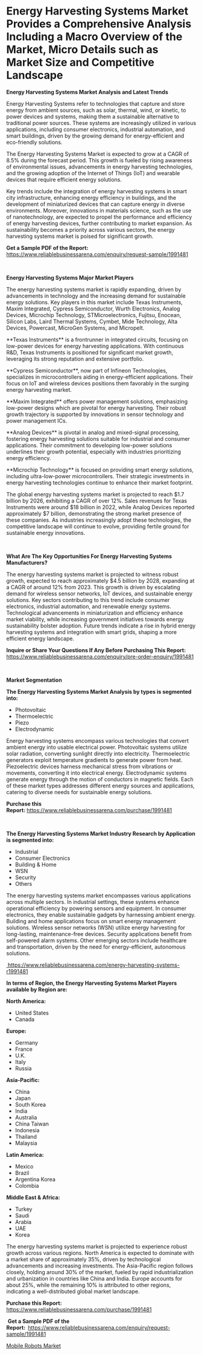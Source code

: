 <p><h1>Energy Harvesting Systems Market Provides a Comprehensive Analysis Including a Macro Overview of the Market, Micro Details such as Market Size and Competitive Landscape</h1></p><p><strong>Energy Harvesting Systems Market Analysis and Latest Trends</strong></p>
<p><p>Energy Harvesting Systems refer to technologies that capture and store energy from ambient sources, such as solar, thermal, wind, or kinetic, to power devices and systems, making them a sustainable alternative to traditional power sources. These systems are increasingly utilized in various applications, including consumer electronics, industrial automation, and smart buildings, driven by the growing demand for energy-efficient and eco-friendly solutions.</p><p>The Energy Harvesting Systems Market is expected to grow at a CAGR of 8.5% during the forecast period. This growth is fueled by rising awareness of environmental issues, advancements in energy harvesting technologies, and the growing adoption of the Internet of Things (IoT) and wearable devices that require efficient energy solutions. </p><p>Key trends include the integration of energy harvesting systems in smart city infrastructure, enhancing energy efficiency in buildings, and the development of miniaturized devices that can capture energy in diverse environments. Moreover, innovations in materials science, such as the use of nanotechnology, are expected to propel the performance and efficiency of energy harvesting devices, further contributing to market expansion. As sustainability becomes a priority across various sectors, the energy harvesting systems market is poised for significant growth.</p></p>
<p><strong>Get a Sample PDF of the Report:&nbsp;</strong> <a href="https://www.reliablebusinessarena.com/enquiry/request-sample/1991481?utm_campaign=2483&utm_medium=2&utm_source=Github&utm_content=ia&utm_term=17022025&utm_id=energy-harvesting-systems">https://www.reliablebusinessarena.com/enquiry/request-sample/1991481</a></p>
<p>&nbsp;</p>
<p><strong>Energy Harvesting Systems Major Market Players</strong></p>
<p><p>The energy harvesting systems market is rapidly expanding, driven by advancements in technology and the increasing demand for sustainable energy solutions. Key players in this market include Texas Instruments, Maxim Integrated, Cypress Semiconductor, Wurth Electronics, Analog Devices, Microchip Technology, STMicroelectronics, Fujitsu, Enocean, Silicon Labs, Laird Thermal Systems, Cymbet, Mide Technology, Alta Devices, Powercast, MicroGen Systems, and Micropelt.</p><p>**Texas Instruments** is a frontrunner in integrated circuits, focusing on low-power devices for energy harvesting applications. With continuous R&D, Texas Instruments is positioned for significant market growth, leveraging its strong reputation and extensive portfolio.</p><p>**Cypress Semiconductor**, now part of Infineon Technologies, specializes in microcontrollers aiding in energy-efficient applications. Their focus on IoT and wireless devices positions them favorably in the surging energy harvesting market. </p><p>**Maxim Integrated** offers power management solutions, emphasizing low-power designs which are pivotal for energy harvesting. Their robust growth trajectory is supported by innovations in sensor technology and power management ICs.</p><p>**Analog Devices** is pivotal in analog and mixed-signal processing, fostering energy harvesting solutions suitable for industrial and consumer applications. Their commitment to developing low-power solutions underlines their growth potential, especially with industries prioritizing energy efficiency.</p><p>**Microchip Technology** is focused on providing smart energy solutions, including ultra-low-power microcontrollers. Their strategic investments in energy harvesting technologies continue to enhance their market footprint.</p><p>The global energy harvesting systems market is projected to reach $1.7 billion by 2026, exhibiting a CAGR of over 12%. Sales revenues for Texas Instruments were around $18 billion in 2022, while Analog Devices reported approximately $7 billion, demonstrating the strong market presence of these companies. As industries increasingly adopt these technologies, the competitive landscape will continue to evolve, providing fertile ground for sustainable energy innovations.</p></p>
<p>&nbsp;</p>
<p><strong>What Are The Key Opportunities For Energy Harvesting Systems Manufacturers?</strong></p>
<p><p>The energy harvesting systems market is projected to witness robust growth, expected to reach approximately $4.5 billion by 2028, expanding at a CAGR of around 12% from 2023. This growth is driven by escalating demand for wireless sensor networks, IoT devices, and sustainable energy solutions. Key sectors contributing to this trend include consumer electronics, industrial automation, and renewable energy systems. Technological advancements in miniaturization and efficiency enhance market viability, while increasing government initiatives towards energy sustainability bolster adoption. Future trends indicate a rise in hybrid energy harvesting systems and integration with smart grids, shaping a more efficient energy landscape.</p></p>
<p><strong>Inquire or Share Your Questions If Any Before Purchasing This Report:</strong> <a href="https://www.reliablebusinessarena.com/enquiry/pre-order-enquiry/1991481?utm_campaign=2483&utm_medium=2&utm_source=Github&utm_content=ia&utm_term=17022025&utm_id=energy-harvesting-systems">https://www.reliablebusinessarena.com/enquiry/pre-order-enquiry/1991481</a></p>
<p>&nbsp;</p>
<p><strong>Market Segmentation</strong></p>
<p><strong>The Energy Harvesting Systems Market Analysis by types is segmented into:</strong></p>
<p><ul><li>Photovoltaic</li><li>Thermoelectric</li><li>Piezo</li><li>Electrodynamic</li></ul></p>
<p><p>Energy harvesting systems encompass various technologies that convert ambient energy into usable electrical power. Photovoltaic systems utilize solar radiation, converting sunlight directly into electricity. Thermoelectric generators exploit temperature gradients to generate power from heat. Piezoelectric devices harness mechanical stress from vibrations or movements, converting it into electrical energy. Electrodynamic systems generate energy through the motion of conductors in magnetic fields. Each of these market types addresses different energy sources and applications, catering to diverse needs for sustainable energy solutions.</p></p>
<p><strong>Purchase this Report:&nbsp;</strong><a href="https://www.reliablebusinessarena.com/purchase/1991481?utm_campaign=2483&utm_medium=2&utm_source=Github&utm_content=ia&utm_term=17022025&utm_id=energy-harvesting-systems">https://www.reliablebusinessarena.com/purchase/1991481</a></p>
<p>&nbsp;</p>
<p><strong>The Energy Harvesting Systems Market Industry Research by Application is segmented into:</strong></p>
<p><ul><li>Industrial</li><li>Consumer Electronics</li><li>Building & Home</li><li>WSN</li><li>Security</li><li>Others</li></ul></p>
<p><p>The energy harvesting systems market encompasses various applications across multiple sectors. In industrial settings, these systems enhance operational efficiency by powering sensors and equipment. In consumer electronics, they enable sustainable gadgets by harnessing ambient energy. Building and home applications focus on smart energy management solutions. Wireless sensor networks (WSN) utilize energy harvesting for long-lasting, maintenance-free devices. Security applications benefit from self-powered alarm systems. Other emerging sectors include healthcare and transportation, driven by the need for energy-efficient, autonomous solutions.</p></p>
<p><a href="https://www.reliablebusinessarena.com/energy-harvesting-systems-r1991481?utm_campaign=2483&utm_medium=2&utm_source=Github&utm_content=ia&utm_term=17022025&utm_id=energy-harvesting-systems">&nbsp;https://www.reliablebusinessarena.com/energy-harvesting-systems-r1991481</a></p>
<p><strong>In terms of Region, the Energy Harvesting Systems Market Players available by Region are:</strong></p>
<p>
    <p> <strong> North America: </strong>
        <ul>
            <li>United States</li>
            <li>Canada</li>
        </ul>
        </p> 
    <p> <strong> Europe: </strong>
        <ul>
            <li>Germany</li>
            <li>France</li>
            <li>U.K.</li>
            <li>Italy</li>
            <li>Russia</li>
        </ul>
        </p> 
    <p> <strong> Asia-Pacific: </strong>
        <ul>
            <li>China</li>
            <li>Japan</li>
            <li>South Korea</li>
            <li>India</li>
            <li>Australia</li>
            <li>China Taiwan</li>
            <li>Indonesia</li>
            <li>Thailand</li>
            <li>Malaysia</li>
        </ul>
        </p> 
    <p> <strong> Latin America: </strong>
        <ul>
            <li>Mexico</li>
            <li>Brazil</li>
            <li>Argentina Korea</li>
            <li>Colombia</li>
        </ul>
        </p> 
    <p> <strong> Middle East & Africa: </strong>
        <ul>
            <li>Turkey</li>
            <li>Saudi</li>
            <li>Arabia</li>
            <li>UAE</li>
            <li>Korea</li>
        </ul>
    </p>
    </p>
<p><p>The energy harvesting systems market is projected to experience robust growth across various regions. North America is expected to dominate with a market share of approximately 35%, driven by technological advancements and increasing investments. The Asia-Pacific region follows closely, holding around 30% of the market, fueled by rapid industrialization and urbanization in countries like China and India. Europe accounts for about 25%, while the remaining 10% is attributed to other regions, indicating a well-distributed global market landscape.</p></p>
<p><strong>Purchase this Report: </strong><a href="https://www.reliablebusinessarena.com/purchase/1991481?utm_campaign=2483&utm_medium=2&utm_source=Github&utm_content=ia&utm_term=17022025&utm_id=energy-harvesting-systems">https://www.reliablebusinessarena.com/purchase/1991481</a></p>
<p>&nbsp;<strong>Get a Sample PDF of the Report:&nbsp;&nbsp;</strong><a href="https://www.reliablebusinessarena.com/enquiry/request-sample/1991481?utm_campaign=2483&utm_medium=2&utm_source=Github&utm_content=ia&utm_term=17022025&utm_id=energy-harvesting-systems">https://www.reliablebusinessarena.com/enquiry/request-sample/1991481</a></p>
<p><strong></strong></p>
<p><p><a href="https://github.com/klaassenmackenzie6/Market-Research-Report-List-1/blob/main/mobile-robots-market.md?utm_campaign=2483&utm_medium=2&utm_source=Github&utm_content=ia&utm_term=17022025&utm_id=energy-harvesting-systems">Mobile Robots Market</a></p></p>